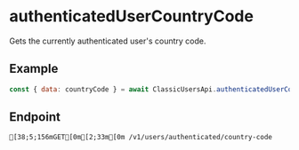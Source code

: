 
# authenticatedUserCountryCode
Gets the currently authenticated user's country code.



## Example
```js copy showLineNumbers
const { data: countryCode } = await ClassicUsersApi.authenticatedUserCountryCode(); 
```

## Endpoint
```ansi
[38;5;156mGET[0m[2;33m[0m /v1/users/authenticated/country-code
```
  